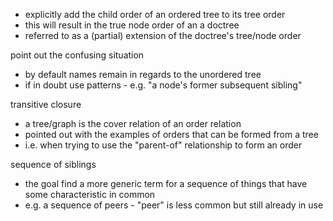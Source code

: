 
- explicitly add the child order of an ordered tree to its tree order
- this will result in the true node order of an a doctree
- referred to as a (partial) extension of the doctree's tree/node order

point out the confusing situation
- by default names remain in regards to the unordered tree
- if in doubt use patterns - e.g. "a node's former subsequent sibling"

transitive closure
- a tree/graph is the cover relation of an order relation
- pointed out with the examples of orders that can be formed from a tree
- i.e. when trying to use the "parent-of" relationship to form an order

sequence of siblings
- the goal find a more generic term for a sequence
  of things that have some characteristic in common
- e.g. a sequence of peers - "peer" is less common but still already in use
